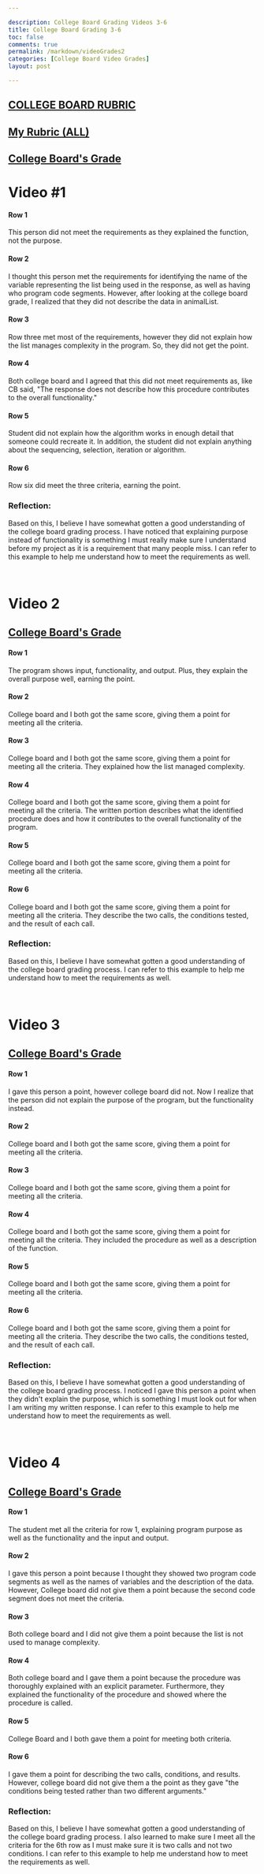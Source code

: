 ```yaml
--- 

description: College Board Grading Videos 3-6
title: College Board Grading 3-6
toc: false
comments: true
permalink: /markdown/videoGrades2
categories: [College Board Video Grades]
layout: post

---
```


## [COLLEGE BOARD RUBRIC](https://apcentral.collegeboard.org/media/pdf/ap22-sg-computer-science-principles.pdf)




## [My Rubric (ALL)](https://github.com/lydia-c2/lyds.github.io/issues/15)

## [College Board's Grade](https://drive.google.com/file/d/1HXDauimq8edpT0-aZ2iIujzLdIxtyKMx/view)

# Video #1


#### Row 1
This person did not meet the requirements as they explained the function, not the purpose.

#### Row 2

I thought this person met the requirements for identifying the name of the variable representing the list being used in the response, as well as having who program code segments. However, after looking at the college board grade, I realized that they did not describe the data in animalList.

#### Row 3

Row three met most of the requirements, however they did not explain how the list manages complexity in the program. So, they did not get the point.

#### Row 4

Both college board and I agreed that this did not meet requirements as, like CB said, "The response does not describe how this procedure contributes to the overall functionality."

#### Row 5

Student did not explain how the algorithm works in enough detail that someone could recreate it. In addition, the student did not explain anything about the sequencing, selection, iteration or algorithm.

#### Row 6 

Row six did meet the three criteria, earning the point.

### Reflection:
Based on this, I believe I have somewhat gotten a good understanding of the college board grading process. I have noticed that explaining purpose instead of functionality is something I must really make sure I understand before my project as it is a requirement that many people miss. I can refer to this example to help me understand how to meet the requirements as well. 

</br>

# Video 2

## [College Board's Grade](https://drive.google.com/file/d/1bzSueMdVVt3QVmkMCSKEkIVd9mZ3hQBP/view)

#### Row 1

The program shows input, functionality, and output. Plus, they explain the overall purpose well, earning the point.

#### Row 2

College board and I both got the same score, giving them a point for meeting all the criteria.

#### Row 3

College board and I both got the same score, giving them a point for meeting all the criteria. They explained how the list managed complexity.

#### Row 4

College board and I both got the same score, giving them a point for meeting all the criteria. The written portion describes what the identified procedure does and how it contributes to the overall functionality of the program.

#### Row 5

College board and I both got the same score, giving them a point for meeting all the criteria.


#### Row 6

College board and I both got the same score, giving them a point for meeting all the criteria. They describe the two calls, the conditions tested, and the result of each call.

### Reflection:
Based on this, I believe I have somewhat gotten a good understanding of the college board grading process. I can refer to this example to help me understand how to meet the requirements as well. 



</br>

# Video 3

## [College Board's Grade](https://drive.google.com/file/d/1dX7KNT9axip5DQDEYdIYbuajcrWUB4lR/view)

#### Row 1

I gave this person a point, however college board did not. Now I realize that the person did not explain the purpose of the program, but the functionality instead. 

#### Row 2

College board and I both got the same score, giving them a point for meeting all the criteria.

#### Row 3

College board and I both got the same score, giving them a point for meeting all the criteria.

#### Row 4

College board and I both got the same score, giving them a point for meeting all the criteria. They included the procedure as well as a description of the function.

#### Row 5

College board and I both got the same score, giving them a point for meeting all the criteria.


#### Row 6

College board and I both got the same score, giving them a point for meeting all the criteria. They describe the two calls, the conditions tested, and the result of each call.


### Reflection:
Based on this, I believe I have somewhat gotten a good understanding of the college board grading process. I noticed I gave this person a point when they didn't explain the purpose, which is something I must look out for when I am writing my written response. I can refer to this example to help me understand how to meet the requirements as well. 



</br>

# Video 4

## [College Board's Grade](https://drive.google.com/file/d/1so2WKNMi5vONuFCWZFFUqq8gVWNe_jCS/view)

#### Row 1

The student met all the criteria for row 1, explaining program purpose as well as the functionality and the input and output. 


#### Row 2

I gave this person a point because I thought they showed two program code segments as well as the names of variables and the description of the data. However, College board did not give them a point because the second code segment does not meet the criteria.

#### Row 3

Both college board and I did not give them a point because the list is not used to manage complexity. 

#### Row 4

Both college board and I gave them a point because the procedure was thoroughly explained with an explicit parameter. Furthermore, they explained the functionality of the procedure and showed where the procedure is called.

#### Row 5

College Board and I both gave them a point for meeting both criteria.

#### Row 6

I gave them a point for describing the two calls, conditions, and results. However, college board did not give them a the point as they gave "the conditions being tested rather than two different arguments."

### Reflection:
Based on this, I believe I have somewhat gotten a good understanding of the college board grading process. I also learned to make sure I meet all the criteria for the 6th row as I must make sure it is two calls and not two conditions. I can refer to this example to help me understand how to meet the requirements as well. 
